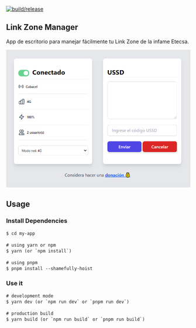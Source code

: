 [![build/release](https://github.com/raulcr98/link-zone-desktop/actions/workflows/electron-compiler.yml/badge.svg)](https://github.com/raulcr98/link-zone-desktop/actions/workflows/electron-compiler.yml)

## Link Zone Manager

App de escritorio para manejar fácilmente tu Link Zone de la infame Etecsa.

![image info](./assets/home.png)


## Usage

### Install Dependencies 

```
$ cd my-app

# using yarn or npm
$ yarn (or `npm install`)

# using pnpm
$ pnpm install --shamefully-hoist
```

### Use it

```
# development mode
$ yarn dev (or `npm run dev` or `pnpm run dev`)

# production build
$ yarn build (or `npm run build` or `pnpm run build`)
```
